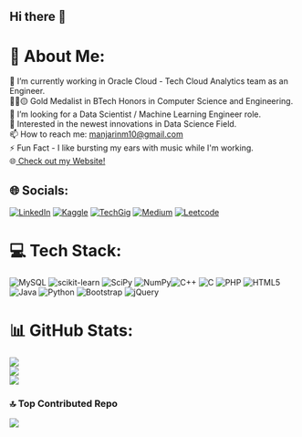 ## Hi there 👋

# 💫 About Me:
🔭 I’m currently working in Oracle Cloud - Tech Cloud Analytics team as an Engineer.<br>👩‍💻🟡 Gold Medalist in BTech Honors in Computer Science and Engineering. <br>🤝 I’m looking for a Data Scientist / Machine Learning Engineer role.<br>🌱 Interested in the newest innovations in Data Science Field.<br>📫 How to reach me: manjarinm10@gmail.com<br>⚡ Fun Fact - I like bursting my ears with music while I'm working. <br>🌐[ Check out my Website! ](https://manjari-99.github.io/myportfolio/)


## 🌐 Socials:
[![LinkedIn](https://img.shields.io/badge/LinkedIn-%230077B5.svg?logo=linkedin&logoColor=white)](https://www.linkedin.com/in/manjari-nandi-majumdar-b790661a0) [![Kaggle](https://img.shields.io/badge/-Kaggle-46C7C7.svg?logo=kaggle&logoColor=FFFFFF)](https://www.kaggle.com/manjarinandimajumdar) [![TechGig](https://img.shields.io/badge/TechGig-C04000.svg?logo=TechGig&logoColor=white)](https://www.techgig.com/codegladiators/userprofile?msg_id=1003) [![Medium](https://img.shields.io/badge/-Medium-FFFFFF.svg?logo=Medium&logoColor=black)](https://medium.com/@manjarinm10)  [![Leetcode](https://img.shields.io/badge/-Leetcode-FFAE42?logo=Leetcode&logoColor=black)]([https://www.kaggle.com/manjarinandimajumdar](https://leetcode.com/manjarinm10/))

# 💻 Tech Stack:
![MySQL](https://img.shields.io/badge/mysql-%2300f.svg?style=for-the-badge&logo=mysql&logoColor=white) ![scikit-learn](https://img.shields.io/badge/scikit--learn-%23F7931E.svg?style=for-the-badge&logo=scikit-learn&logoColor=white) ![SciPy](https://img.shields.io/badge/SciPy-%230C55A5.svg?style=for-the-badge&logo=scipy&logoColor=%white) ![NumPy](https://img.shields.io/badge/numpy-%23013243.svg?style=for-the-badge&logo=numpy&logoColor=white)![C++](https://img.shields.io/badge/c++-%2300599C.svg?style=for-the-badge&logo=c%2B%2B&logoColor=white) ![C](https://img.shields.io/badge/c-%2300599C.svg?style=for-the-badge&logo=c&logoColor=white) ![PHP](https://img.shields.io/badge/php-%23777BB4.svg?style=for-the-badge&logo=php&logoColor=white) ![HTML5](https://img.shields.io/badge/html5-%23E34F26.svg?style=for-the-badge&logo=html5&logoColor=white) ![Java](https://img.shields.io/badge/java-%23ED8B00.svg?style=for-the-badge&logo=java&logoColor=white) ![Python](https://img.shields.io/badge/python-3670A0?style=for-the-badge&logo=python&logoColor=ffdd54) ![Bootstrap](https://img.shields.io/badge/bootstrap-%23563D7C.svg?style=for-the-badge&logo=bootstrap&logoColor=white) ![jQuery](https://img.shields.io/badge/jquery-%230769AD.svg?style=for-the-badge&logo=jquery&logoColor=white) 

# 📊 GitHub Stats:
![](https://github-readme-stats.vercel.app/api?username=Manjari-99&theme=dark&hide_border=false&include_all_commits=true&count_private=true)<br/>
![](https://github-readme-streak-stats.herokuapp.com/?user=Manjari-99&theme=dark&hide_border=false)<br/>
![](https://github-readme-stats.vercel.app/api/top-langs/?username=Manjari-99&theme=dark&hide_border=false&include_all_commits=true&count_private=true&layout=compact)
<!--
## 🏆 GitHub Trophies
![](https://github-profile-trophy.vercel.app/?username=Manjari-99&theme=dark&no-frame=false&no-bg=false&margin-w=4)
-->
### 🔝 Top Contributed Repo
![](https://github-contributor-stats.vercel.app/api?username=Manjari-99&limit=5&combine_all_yearly_contributions=true&theme=dark)


